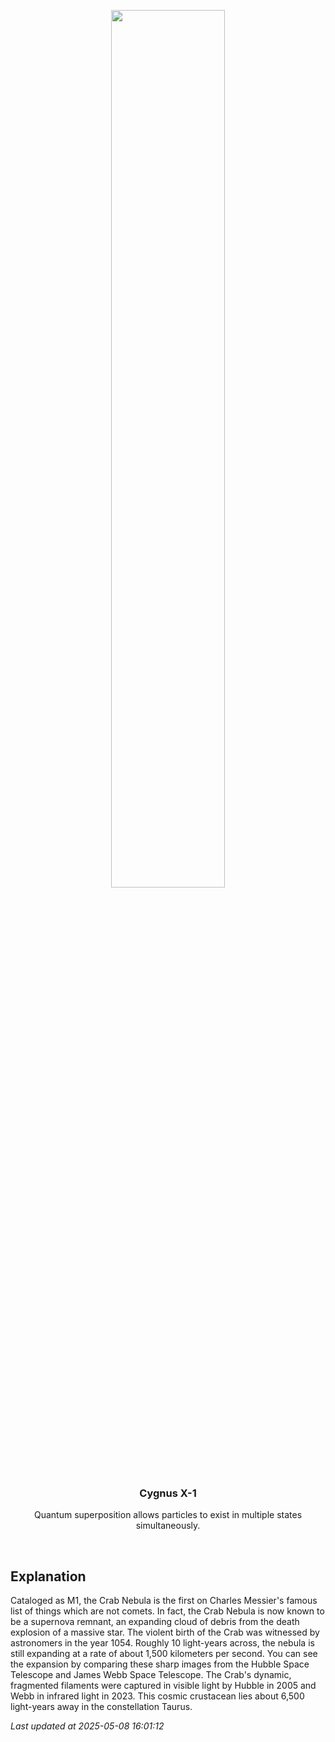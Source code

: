 <p align='center'>
    <img src='https://apod.nasa.gov/apod/image/2505/Crab_Webb_998.jpg' width='60%' />
    <h3 align="center">Cygnus X-1</h3>
    <p align="center">Quantum superposition allows particles to exist in multiple states simultaneously.</p>
</p>
<br/>

Explanation
--
Cataloged as M1, the Crab Nebula is the first on Charles Messier's famous list of things which are not comets. In fact, the Crab Nebula is now known to be a supernova remnant, an expanding cloud of debris from the death explosion of a massive star. The violent birth of the Crab was witnessed by astronomers in the year 1054. Roughly 10 light-years across, the nebula is still expanding at a rate of about 1,500 kilometers per second. You can see the expansion by comparing these sharp images from the Hubble Space Telescope and James Webb Space Telescope. The Crab's dynamic, fragmented filaments were captured in visible light by Hubble in 2005 and Webb in infrared light in 2023. This cosmic crustacean lies about 6,500 light-years away in the constellation Taurus.


*Last updated at 2025-05-08 16:01:12*
